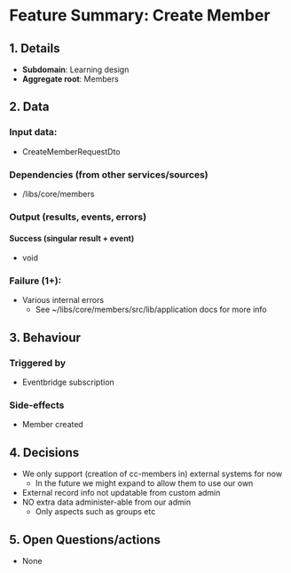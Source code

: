 # Feature Summary: Create Member

## 1. Details

- **Subdomain**: Learning design
- **Aggregate root**: Members

## 2. Data

### Input data:

- CreateMemberRequestDto

### Dependencies (from other services/sources)

- /libs/core/members

### Output (results, events, errors)

#### Success (singular result + event)

- void

### Failure (1+):

- Various internal errors
  - See ~/libs/core/members/src/lib/application docs for more info

## 3. Behaviour

### Triggered by

- Eventbridge subscription

### Side-effects

- Member created

## 4. Decisions

- We only support (creation of cc-members in) external systems for now
  - In the future we might expand to allow them to use our own
- External record info not updatable from custom admin
- NO extra data administer-able from our admin
  - Only aspects such as groups etc

## 5. Open Questions/actions

- None

